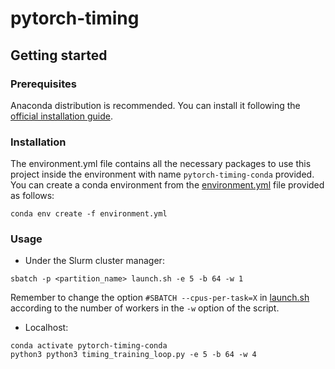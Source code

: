 # pytorch-timing

## Getting started

### Prerequisites
Anaconda distribution is recommended. You can install it following the [official installation guide](https://docs.anaconda.com/anaconda/install/linux/).

### Installation
The environment.yml file contains all the necessary packages to use this project inside the environment with name `pytorch-timing-conda` provided. You can create a conda environment from the [environment.yml](environment.yml) file provided as follows:
```
conda env create -f environment.yml
```

### Usage

* Under the Slurm cluster manager:
```
sbatch -p <partition_name> launch.sh -e 5 -b 64 -w 1
```
Remember to change the option `#SBATCH --cpus-per-task=X` in [launch.sh](launch.sh) according to the number of workers in the `-w` option of the script.

* Localhost:
```
conda activate pytorch-timing-conda
python3 python3 timing_training_loop.py -e 5 -b 64 -w 4
```
